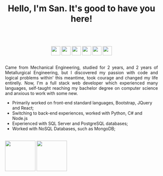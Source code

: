 <!DOCTYPE html>
<html lang="en">
<head>
    <meta charset="UTF-8">
    <meta http-equiv="X-UA-Compatible" content="IE=edge">
    <meta name="viewport" content="width=device-width, initial-scale=1.0">
    <link href='http://fonts.cdnfonts.com/css/glacial-indifference-2' rel='stylesheet' type='text/css'>
    <link href="https://stackpath.bootstrapcdn.com/bootstrap/4.2.1/css/bootstrap.min.css" rel="stylesheet">
    <link rel="stylesheet" href="style/navbar.css">
    <link href="style/style.css" rel="stylesheet">  

</head>
<body>
  <header>
    <h1 align="center"> Hello, I'm San. It's good to have you here!
    </h1>
  </header>
  </br>
  <section id="bloco">
    <div align="center">
      <img align="center" height="30em" src="https://cdn.jsdelivr.net/gh/devicons/devicon/icons/javascript/javascript-plain.svg" />
      <img align="center" height="30em" src="https://cdn.jsdelivr.net/gh/devicons/devicon/icons/python/python-original.svg" />
      <img align="center" height="30em" src="https://cdn.jsdelivr.net/gh/devicons/devicon/icons/postgresql/postgresql-original.svg" />
      <img align="center" height="30em" src="https://cdn.jsdelivr.net/gh/devicons/devicon/icons/mongodb/mongodb-original.svg" />
      <img align="center" height="30em" src="https://cdn.jsdelivr.net/gh/devicons/devicon/icons/react/react-original.svg" />
      <img align="center" height="30em" src="https://cdn.jsdelivr.net/gh/devicons/devicon/icons/csharp/csharp-plain.svg" />
    </div></br>
    <div>
      <p align="justify">
        Came from Mechanical Engineering, studied for 2 years, and 2 years of Metallurgical Engineering, but I discovered my passion with code and logical problems within' this meantime, took courage and changed my life entirelly.
        Now, I'm a full stack web developer which experienced many languages, self-taught reaching my bachelor degree on computer science and anxious to work with some new.
      </p>
    </div>
    <div>
      <ul> 
        <li href="#">Primarily worked on front-end standard languages, Bootstrap, JQuery and React;</li>
        <li href="#">Switching to back-end experiences, worked with Python, C# and Node.js</li>
        <li href="#">Experienced with SQL Server and PostgreSQL databases; </li>
        <li href="#">Worked with NoSQL Databases, such as MongoDB; </li>
      </ul>
    </div>
  </section>
  </br>
  <section>
  <img align="center" height="100em" src="https://github-readme-stats.vercel.app/api?username=santeixeira&show_icons=true&theme=dark"/>
  <img align="center" height="100em"src="https://github-readme-stats.vercel.app/api/top-langs/?username=santeixeira&layout=compact&theme=dark"/>
  </section>
  </br>
  <footer>
    
  </footer>
  
    
</body>
</html>



  
